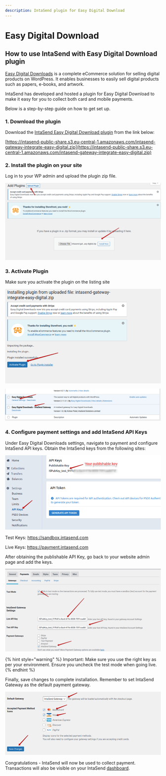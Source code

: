 ```yaml
---
description: IntaSend plugin for Easy Digital Download
---
```


# Easy Digital Download

## How to use IntaSend with Easy Digital Download plugin

[Easy Digital Downloads](https://wordpress.org/plugins/easy-digital-downloads/) is a complete eCommerce solution for selling digital products on WordPress. It enables businesses to easily sell digital products such as papers, e-books, and artwork.

IntaSend has developed and hosted a plugin for Easy Digital Download to make it easy for you to collect both card and mobile payments.

Below is a step-by-step guide on how to get set up.

### 1. Download the plugin

Download the [IntaSend Easy Digital Download plugin](https://intasend-public-share.s3.eu-central-1.amazonaws.com/intasend-gateway-integrate-easy-digital.zip) from the link below:

[https://intasend-public-share.s3.eu-central-1.amazonaws.com/intasend-gateway-integrate-easy-digital.zip](https://intasend-public-share.s3.eu-central-1.amazonaws.com/intasend-gateway-integrate-easy-digital.zip)

### 2. Install the plugin on your site

Log in to your WP admin and upload the plugin zip file.

![Installing IntaSend Easy Digital Download plugin](<../.gitbook/assets/step-1 (1).png>)

### 3. Activate Plugin&#x20;

Make sure you activate the plugin on the listing site

![Activate IntaSend Easy Digital Download plugin](<../.gitbook/assets/step-2 (1).png>)

![Click general settings to configure plugin](<../.gitbook/assets/step-3 (1).png>)

### 4. Configure payment settings and add IntaSend API Keys

Under Easy Digital Downloads settings, navigate to payment and configure IntaSend API keys. Obtain the IntaSend keys from the following sites:

![How to obtain your IntaSend's publishable key](../.gitbook/assets/get-publishable-key.png)

Test Keys: https://sandbox.intasend.com

Live Keys: https://payment.intasend.com

After obtaining the publishable API Key, go back to your website admin page and add the keys.

![Setting API keys for IntaSend Easy Digital Download plugin](<../.gitbook/assets/step-4 (1).png>)

{% hint style="warning" %}
Important: Make sure you use the right key as per your environment. Ensure you uncheck the test mode when going live.
{% endhint %}

Finally, save changes to complete installation. Remember to set IntaSend Gateway as the default payment gateway.

![Save changes for IntaSend Easy Digital Download plugin](../.gitbook/assets/step-6.png)

Congratulations - IntaSend will now be used to collect payment. Transactions will also be visible on your IntaSend [dashboard](https://payment.intasend.com).&#x20;

&#x20;

